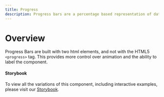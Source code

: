 ```yaml
---
title: Progress
description: Progress bars are a percentage based representation of data.
---
```


# Overview

Progress Bars are built with two html elements, and not with the HTML5 `<progress>` tag. This provides more control over animation and the ability to label the component.

<framework-tabs></framework-tabs>

#### Storybook

To view all the variations of this component, including interactive examples, please visit our [Storybook](https://react-storybook.royalnavy.io/?selectedKind=Progress&full=0&addons=0&stories=1&panelRight=0&addonPanel=storybook%2Factions%2Factions-panel&show-info=0&source=0).